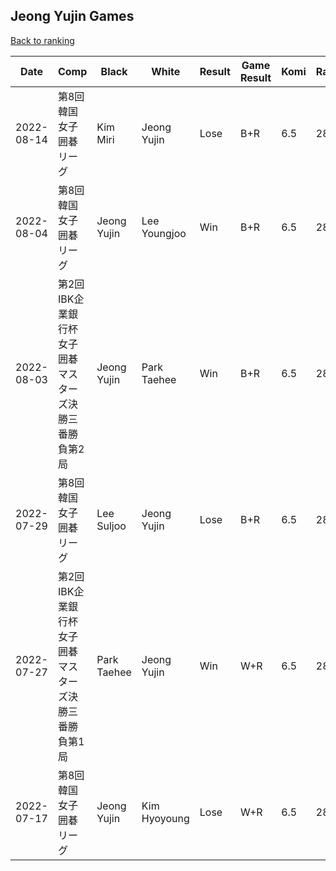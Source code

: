 ## Jeong Yujin Games

[Back to ranking](../../index.md)




| **Date** | **Comp** | **Black** | **White** | **Result** | **Game Result** | **Komi** | **Rating** | **Diff** | 
| --- | --- | --- | --- | --- | --- | --- | --- | --- |
| 2022-08-14 | 第8回韓国女子囲碁リーグ | Kim Miri | Jeong Yujin | Lose | B+R | 6.5 | 2895 | 29 | 
| 2022-08-04 | 第8回韓国女子囲碁リーグ | Jeong Yujin | Lee Youngjoo | Win | B+R | 6.5 | 2866 | 9 | 
| 2022-08-03 | 第2回IBK企業銀行杯女子囲碁マスターズ決勝三番勝負第2局 | Jeong Yujin | Park Taehee | Win | B+R | 6.5 | 2857 | 2 | 
| 2022-07-29 | 第8回韓国女子囲碁リーグ | Lee Suljoo | Jeong Yujin | Lose | B+R | 6.5 | 2855 | 5 | 
| 2022-07-27 | 第2回IBK企業銀行杯女子囲碁マスターズ決勝三番勝負第1局 | Park Taehee | Jeong Yujin | Win | W+R | 6.5 | 2850 | 15 | 
| 2022-07-17 | 第8回韓国女子囲碁リーグ | Jeong Yujin | Kim Hyoyoung | Lose | W+R | 6.5 | 2835 | missing |




